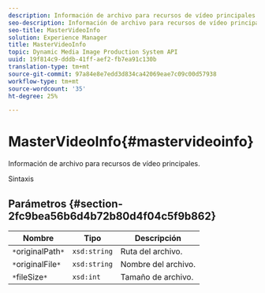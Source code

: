 ```yaml
---
description: Información de archivo para recursos de vídeo principales.
seo-description: Información de archivo para recursos de vídeo principales.
seo-title: MasterVideoInfo
solution: Experience Manager
title: MasterVideoInfo
topic: Dynamic Media Image Production System API
uuid: 19f814c9-dddb-41ff-aef2-fb7ea91c130b
translation-type: tm+mt
source-git-commit: 97a84e8e7edd3d834ca42069eae7c09c00d57938
workflow-type: tm+mt
source-wordcount: '35'
ht-degree: 25%

---
```



# MasterVideoInfo{#mastervideoinfo}

Información de archivo para recursos de vídeo principales.

Sintaxis

## Parámetros {#section-2fc9bea56b6d4b72b80d4f04c5f9b862}

| Nombre | Tipo | Descripción |
|---|---|---|
| `*`originalPath`*` | `xsd:string` | Ruta del archivo. |
| `*`originalFile`*` | `xsd:string` | Nombre del archivo. |
| `*`fileSize`*` | `xsd:int` | Tamaño de archivo. |

